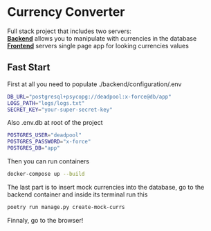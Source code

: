 # Currency Converter
Full stack project that includes two servers:\
[**Backend**](./backend/README.md) allows you to manipulate with currencies in the database\
[**Frontend**](./frontend/README.md) servers single page app for looking currencies values

## Fast Start
First at all you need to populate ./backend/configuration/.env
```bash
DB_URL="postgresql+psycopg://deadpool:x-force@db/app"
LOGS_PATH="logs/logs.txt"
SECRET_KEY="your-super-secret-key"
```
Also .env.db at root of the project
```bash
POSTGRES_USER="deadpool"
POSTGRES_PASSWORD="x-force"
POSTGRES_DB="app"
```
Then you can run containers
```bash
docker-compose up --build
```
The last part is to insert mock currencies into the database, go to the backend container and inside its terminal run this
```bash
poetry run manage.py create-mock-currs
```
Finnaly, go to the browser!
